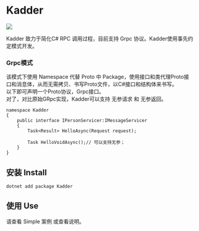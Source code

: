 Kadder
=============================
[![](https://api.travis-ci.org/felixwan-git/Kadder.svg?branch=master)](https://www.travis-ci.org/felixwan-git/Kadder)

   Kadder 致力于简化C# RPC 调用过程，目前支持 Grpc 协议。Kadder使用事先约定模式开发。  
   
### Grpc模式   
   该模式下使用 Namespace 代替 Proto 中 Package，使用接口和类代理Proto接口和消息体，从而无需拷贝、书写Proto文件，以C#接口和结构体来书写。  
   以下即可声明一个Proto协议，Grpc接口。  
   对了，对比原始GRpc实现，Kadder可以支持 无参请求 和 无参返回。
```
namespace Kadder
{
    public interface IPersonServicer:IMessageServicer
    {
        Task<Result> HelloAsync(Request request); 

        Task HelloVoidAsync();// 可以支持无参；
    }
}
```
## 安装 Install
  ```
  dotnet add package Kadder
  ```

## 使用 Use

请查看 Simple 案例 或查看说明。
